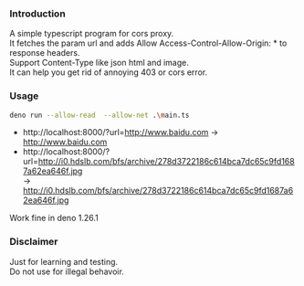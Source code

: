 ### Introduction
A simple typescript program for cors proxy.  
It fetches the param url and adds Allow Access-Control-Allow-Origin: * to response headers.  
Support Content-Type like json html and image.  
It can help you get rid of annoying 403 or cors error.
### Usage
```sh
deno run --allow-read  --allow-net .\main.ts
```
- http://localhost:8000/?url=http://www.baidu.com -> http://www.baidu.com
- http://localhost:8000/?url=http://i0.hdslb.com/bfs/archive/278d3722186c614bca7dc65c9fd1687a62ea646f.jpg  
-> http://i0.hdslb.com/bfs/archive/278d3722186c614bca7dc65c9fd1687a62ea646f.jpg  

Work fine in deno 1.26.1

### Disclaimer
Just for learning and testing.  
Do not use for illegal behavoir.
